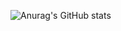 ![Anurag's GitHub stats](https://github-readme-stats.vercel.app/api?username=nathanmgod&show_icons=true&theme=monokai)
